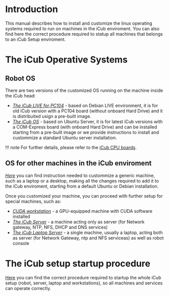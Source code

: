 # Introduction

This manual describes how to install and customize the linux operating systems required to run on machines in the iCub enviroment. You can also find here the correct procedure required to statup all machines that belongs to an iCub Setup enviroment.

# The iCub Operative Systems

## Robot OS

There are two versions of the customized OS running on the machine inside the iCub head:

- [_The iCub LIVE for PC104_](./pc104/icub-live.md) - based on Debian LIVE environment, it is for old iCub version with a PC104 board (without onboard Hard Drive) and it is distribuited usign a pre-built image.
- [_The iCub OS_](./icubos/icubos.md) - based on Ubuntu Server, it is for latest iCub versions with a COM-Express board (with onboard Hard Drive) and can be installed starting from a pre-built image or we provide instructions to install and custommize a standard Ubuntu server installation.

!!! note
    For further details, please refer to the [iCub CPU boards](../icub_cpu_boards/icub_cpu_boards.md).

## OS for other machines in the iCub enviroment

[_Here_](./other-machines/generic-machine.md) you can find instruction needed to custommize a generic machine, such as a laptop or a desktop, making all the changes required to add it to the iCub enviroment, starting from a default Ubuntu or Debian installation.

Once you customized your machine, you can proceed with further setup for special machines, such as:

- [_CUDA workstation_](./other-machines/cuda-workstation.md) - a GPU-equipped machine with CUDA software installed
- [_The iCub Server_](./other-machines/icub-server-from-scratch.md) - a machine acting only as server (for Network gateway, NTP, NFS, DHCP and DNS services)
- [_The iCub Laptop Server_](./other-machines/icub-server-laptop.md) - a single machine, usually a laptop, acting both as server (for Network Gateway, ntp and NFS serviceas) as well as robot console

# The iCub setup startup procedure

[Here](./startup-procedure.md) you can find the correct procedure required to startup the whole iCub setup (robot, server, laptop and workstations), so all machines and services can operate correctly.
